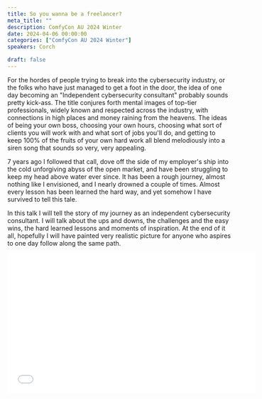 ```yaml
---
title: So you wanna be a freelancer?
meta_title: ""
description: ComfyCon AU 2024 Winter
date: 2024-04-06 00:00:00
categories: ["ComfyCon AU 2024 Winter"]
speakers: Corch

draft: false
---
```

For the hordes of people trying to break into the cybersecurity industry, or the folks who have just managed to get a foot in the door, the idea of one day becoming an "Independent cybersecurity consultant" probably sounds pretty kick-ass. The title conjures forth mental images of top-tier professionals, widely known and respected across the industry, with connections in high places and money raining from the heavens. The ideas of being your own boss, choosing your own hours, choosing what sort of clients you will work with and what sort of jobs you'll do, and getting to keep 100% of the fruits of your own hard work all blend melodiously into a siren song that sounds so very, very appealing.

7 years ago I followed that call, dove off the side of my employer's ship into the cold unforgiving abyss of the open market, and have been struggling to keep my head above water ever since. It has been a rough journey, almost nothing like I envisioned, and I nearly drowned a couple of times. Almost every lesson has been learned the hard way, and yet somehow I have survived to tell this tale.

In this talk I will tell the story of my journey as an independent cybersecurity consultant. I will talk about the ups and downs, the challenges and the easy wins, the hard learned lessons and moments of inspiration. At the end of it all, hopefully I will have painted very realistic picture for anyone who aspires to one day follow along the same path.

<iframe width="560" height="315" src="None" title="YouTube video player" frameborder="0" allow="accelerometer; autoplay; clipboard-write; encrypted-media; gyroscope; picture-in-picture; web-share" allowfullscreen></iframe>